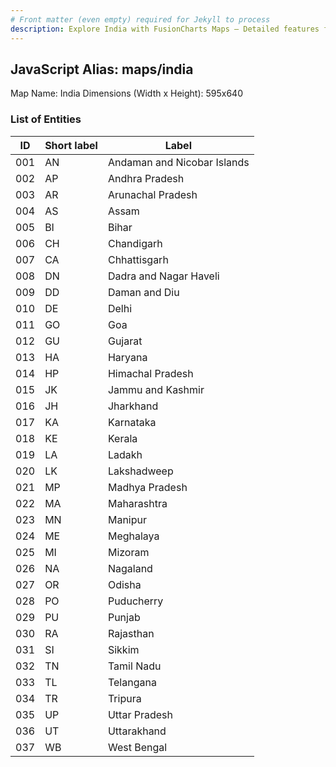 ```yaml
---
# Front matter (even empty) required for Jekyll to process
description: Explore India with FusionCharts Maps – Detailed features for seamless integration. Try now & enhance your data visualization today! 
---
```


## JavaScript Alias: maps/india

Map Name: India
Dimensions (Width x Height): 595x640






### List of Entities

ID | Short label | Label
---|---|---|
001|AN|Andaman and Nicobar Islands
002|AP|Andhra Pradesh
003|AR|Arunachal Pradesh
004|AS|Assam
005|BI|Bihar
006|CH|Chandigarh
007|CA|Chhattisgarh
008|DN|Dadra and Nagar Haveli
009|DD|Daman and Diu
010|DE|Delhi
011|GO|Goa
012|GU|Gujarat
013|HA|Haryana
014|HP|Himachal Pradesh
015|JK|Jammu and Kashmir
016|JH|Jharkhand
017|KA|Karnataka
018|KE|Kerala
019|LA|Ladakh
020|LK|Lakshadweep
021|MP|Madhya Pradesh
022|MA|Maharashtra
023|MN|Manipur
024|ME|Meghalaya
025|MI|Mizoram
026|NA|Nagaland
027|OR|Odisha
028|PO|Puducherry
029|PU|Punjab
030|RA|Rajasthan
031|SI|Sikkim
032|TN|Tamil Nadu
033|TL|Telangana
034|TR|Tripura
035|UP|Uttar Pradesh
036|UT|Uttarakhand
037|WB|West Bengal

